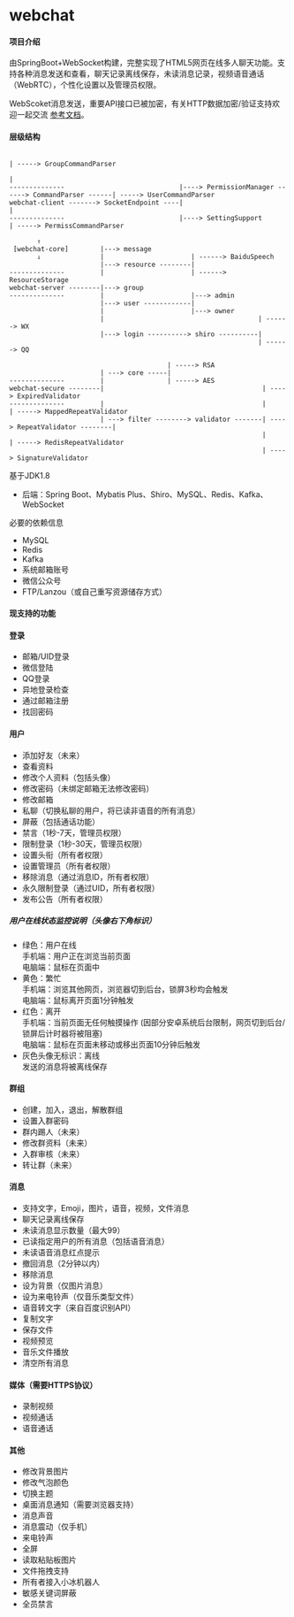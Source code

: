 # webchat

#### 项目介绍

由SpringBoot+WebSocket构建，完整实现了HTML5网页在线多人聊天功能。支持各种消息发送和查看，聊天记录离线保存，未读消息记录，视频语音通话（WebRTC），个性化设置以及管理员权限。

WebScoket消息发送，重要API接口已被加密，有关HTTP数据加密/验证支持欢迎一起交流 [参考文档](https://www.zybuluo.com/1330000110/note/2172127)。

#### 层级结构

```
                                                                                                | -----> GroupCommandParser
                                                                                                |
--------------                             |----> PermissionManager ------> CommandParser ------| -----> UserCommandParser
webchat-client -------> SocketEndpoint ----|                                                    |
--------------                             |----> SettingSupport                                | -----> PermissCommandParser

       ⇑
 [webchat-core]        |---> message
       ⇓               |                      | ------> BaiduSpeech
                       |---> resource --------| 
--------------         |                      | ------> ResourceStorage
webchat-server --------|---> group
--------------         |                      |---> admin
                       |---> user ------------|
                       |                      |---> owner
                       |                                       | ------> WX
                       |---> login ----------> shiro ----------|
                                                               | ------> QQ

                                        | -----> RSA
                       | ---> core -----|
--------------         |                | -----> AES
webchat-secure --------|                                        | ----> ExpiredValidator
--------------         |                                        |                               | -----> MappedRepeatValidator
                       | ---> filter --------> validator -------| ----> RepeatValidator --------|
                                                                |                               | -----> RedisRepeatValidator
                                                                | ----> SignatureValidator
```

基于JDK1.8

* 后端：Spring Boot、Mybatis Plus、Shiro、MySQL、Redis、Kafka、WebSocket

必要的依赖信息

* MySQL
* Redis
* Kafka
* 系统邮箱账号
* 微信公众号
* FTP/Lanzou（或自己重写资源储存方式）

#### 现支持的功能

#### 登录

* 邮箱/UID登录
* 微信登陆
* QQ登录
* 异地登录检查
* 通过邮箱注册
* 找回密码

#### 用户

* 添加好友（未来）
* 查看资料
* 修改个人资料（包括头像）
* 修改密码（未绑定邮箱无法修改密码）
* 修改邮箱
* 私聊（切换私聊的用户，将已读非语音的所有消息）
* 屏蔽（包括通话功能）
* 禁言（1秒-7天，管理员权限）
* 限制登录（1秒-30天，管理员权限）
* 设置头衔（所有者权限）
* 设置管理员（所有者权限）
* 移除消息（通过消息ID，所有者权限）
* 永久限制登录（通过UID，所有者权限）
* 发布公告（所有者权限）

##### 用户在线状态监控说明（头像右下角标识）

* 绿色：用户在线 <br>
  手机端：用户正在浏览当前页面 <br>
  电脑端：鼠标在页面中 <br>
* 黄色：繁忙 <br>
  手机端：浏览其他网页，浏览器切到后台，锁屏3秒均会触发 <br>
  电脑端：鼠标离开页面1分钟触发 <br>
* 红色：离开 <br>
  手机端：当前页面无任何触摸操作 (因部分安卓系统后台限制，网页切到后台/锁屏后计时器将被阻塞) <br>
  电脑端：鼠标在页面未移动或移出页面10分钟后触发 <br>
* 灰色头像无标识：离线 <br>
  发送的消息将被离线保存 <br>

#### 群组

* 创建，加入，退出，解散群组
* 设置入群密码
* 群内踢人（未来）
* 修改群资料（未来）
* 入群审核（未来）
* 转让群（未来）

#### 消息

* 支持文字，Emoji，图片，语音，视频，文件消息
* 聊天记录离线保存
* 未读消息显示数量（最大99）
* 已读指定用户的所有消息（包括语音消息）
* 未读语音消息红点提示
* 撤回消息（2分钟以内）
* 移除消息
* 设为背景（仅图片消息）
* 设为来电铃声（仅音乐类型文件）
* 语音转文字（来自百度识别API）
* 复制文字
* 保存文件
* 视频预览
* 音乐文件播放
* 清空所有消息

#### 媒体（需要HTTPS协议）

* 录制视频
* 视频通话
* 语音通话

#### 其他

* 修改背景图片
* 修改气泡颜色
* 切换主题
* 桌面消息通知（需要浏览器支持）
* 消息声音
* 消息震动（仅手机）
* 来电铃声
* 全屏
* 读取粘贴板图片
* 文件拖拽支持
* 所有者接入小冰机器人
* 敏感关键词屏蔽
* 全员禁言

